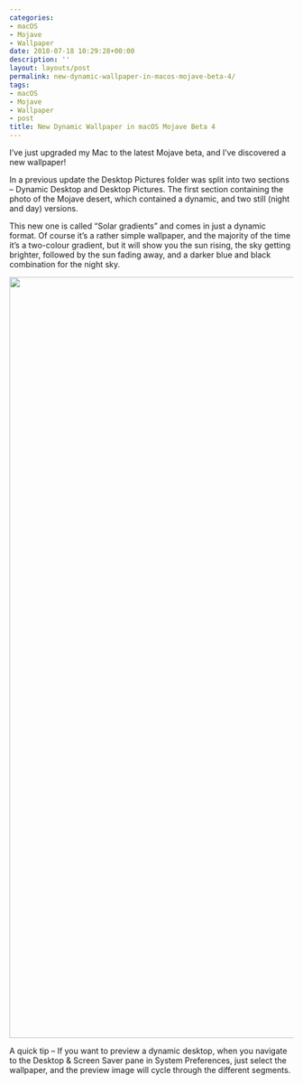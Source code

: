 ```yaml
---
categories:
- macOS
- Mojave
- Wallpaper
date: 2018-07-18 10:29:28+00:00
description: ''
layout: layouts/post
permalink: new-dynamic-wallpaper-in-macos-mojave-beta-4/
tags:
- macOS
- Mojave
- Wallpaper
- post
title: New Dynamic Wallpaper in macOS Mojave Beta 4
---
```


<p>I’ve just upgraded my Mac to the latest Mojave beta, and I’ve discovered a new wallpaper!</p>
<p>In a previous update the Desktop Pictures folder was split into two sections &#8211; Dynamic Desktop and Desktop Pictures. The first section containing the photo of the Mojave desert, which contained a dynamic, and two still (night and day) versions.</p>
<p>This new one is called “Solar gradients” and comes in just a dynamic format. Of course it’s a rather simple wallpaper, and the majority of the time it’s a two-colour gradient, but it will show you the sun rising, the sky getting brighter, followed by the sun fading away, and a darker blue and black combination for the night sky.</p>
<p><img loading="lazy" width="1560" height="1348" class="alignnone size-full wp-image-1427" src="https://chrishannah.me/wp-content/uploads/2018/07/Screenshot-2018-07-18-at-10.18.39.png" srcset="https://chrishannah.me/images/2018/07/Screenshot-2018-07-18-at-10.18.39.png 1560w, https://chrishannah.me/images/2018/07/Screenshot-2018-07-18-at-10.18.39-300x259.png 300w, https://chrishannah.me/images/2018/07/Screenshot-2018-07-18-at-10.18.39-768x664.png 768w, https://chrishannah.me/images/2018/07/Screenshot-2018-07-18-at-10.18.39-1024x885.png 1024w" sizes="(max-width: 1560px) 100vw, 1560px" /></p>
<p>A quick tip &#8211; If you want to preview a dynamic desktop, when you navigate to the Desktop &amp; Screen Saver pane in System Preferences, just select the wallpaper, and the preview image will cycle through the different segments.</p>

